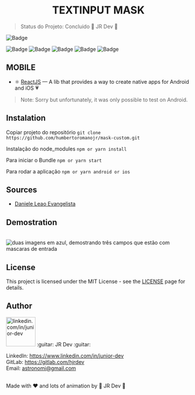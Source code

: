 <h1 align="center">
TEXTINPUT MASK
</h1>

> Status do Projeto: Concluido :guitar: JR Dev :guitar:


![Badge](https://img.shields.io/static/v1?label=reactnative&message=FrameWork&color=blue&style=for-the-badge&logo=REACTNATIVE)

![Badge](https://img.shields.io/github/issues/humbertoromanojr/mask-custom?logo=visual-studio-code&style=plastic&logo=appveyor)
![Badge](https://img.shields.io/github/forks/humbertoromanojr/mask-custom)
![Badge](https://img.shields.io/github/stars/humbertoromanojr/mask-custom)
![Badge](https://img.shields.io/github/license/humbertoromanojr/mask-custom)
![Badge](https://img.shields.io/twitter/url?url=https%3A%2F%2Fgithub.com%2Fhumbertoromanojr%2Fmask-custom)

## MOBILE
- ⚛️ [ReactJS](https://reactjs.org/) — A lib that provides a way to create native apps for Android and iOS 💗

> Note: Sorry but unfortunately, it was only possible to test on Android.


## Instalation
Copiar projeto do repositório
`git clone https://github.com/humbertoromanojr/mask-custom.git`

Instalação do node_modules
`npm or yarn install`

Para iniciar o Bundle
`npm or yarn start`

Para rodar a aplicação
`npm or yarn android or ios`


## Sources
- [Daniele Leao Evangelista](https://www.youtube.com/watch?v=tKZ8ku8ZnW4&t=1779s)


## Demostration
<br>
  <img src="https://i.ibb.co/3cxj1vH/text-Input-Mask.png" alt="duas imagens em azul, demostrando três campos que estão com mascaras de entrada" border="0">
<br>


## License
This project is licensed under the MIT License - see the [LICENSE](https://opensource.org/licenses/MIT) page for details.


## Author
<img src="https://avatars1.githubusercontent.com/u/6500430?s=460&u=42d7e22fa1c77b061505fe1cfc3fcaa3e2a4d1e5&v=4" width="80" alt="linkedin.com/in/junior-dev">
:guitar: JR Dev :guitar:
<br />

LinkedIn: https://www.linkedin.com/in/junior-dev <br />
GitLab: https://gitlab.com/hjrdev <br />
Email: astronomi@gmail.com <br />
<br />

Made with :heart: and lots of animation by :guitar: JR Dev :guitar:
